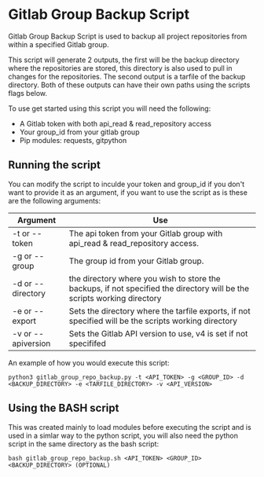 # Gitlab Group Backup Script

Gitlab Group Backup Script is used to backup all project repositories from within a specified Gitlab group.

This script will generate 2 outputs, the first will be the backup directory where the repositories are stored, this directory is also used to pull in changes for the repositories. The second output is a tarfile of the backup directory. Both of these outputs can have their own paths using the scripts flags below.

To use get started using this script you will need the following:

* A Gitlab token with both api_read & read_repository access
* Your group_id from your gitlab group
* Pip modules: requests, gitpython

## Running the script

You can modify the script to inculde your token and group_id if you don't want to provide it as an argument, if you want to use the script as is these are the following arguments:

Argument | Use
---------|---------
-t or --token | The api token from your Gitlab group with api_read & read_repository access.
-g or --group | The group id from your Gitlab group.
-d or --directory | the directory where you wish to store the backups, if not specified the directory will be the scripts working directory
-e or --export | Sets the directory where the tarfile exports, if not specified will be the scripts working directory 
-v or --apiversion | Sets the Gitlab API version to use, v4 is set if not specififed

An example of how you would execute this script:
```
python3 gitlab_group_repo_backup.py -t <API_TOKEN> -g <GROUP_ID> -d <BACKUP_DIRECTORY> -e <TARFILE_DIRECTORY> -v <API_VERSION>
```

## Using the BASH script

This was created mainly to load modules before executing the script and is used in a simlar way to the python script, you will also need the python script in the same directory as the bash script:

```
bash gitlab_group_repo_backup.sh <API_TOKEN> <GROUP_ID> <BACKUP_DIRECTORY> (OPTIONAL)
```